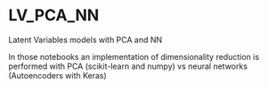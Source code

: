 # LV_PCA_NN
Latent Variables models with PCA and NN

In those notebooks an implementation of dimensionality reduction is performed with PCA (scikit-learn and numpy) vs neural networks (Autoencoders with Keras)
